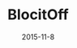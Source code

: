---
layout: default
modal-id: 4
date: 2015-11-8
title: BlocitOff
img: blocitoff.png
alt: game.png
project-date: April 2015
client: Bloc
category: Productivity
description: Basic to do list. Both Rails and Angular!
url:
---